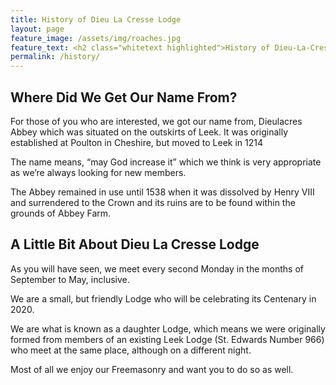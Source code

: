 ```yaml
---
title: History of Dieu La Cresse Lodge
layout: page
feature_image: /assets/img/roaches.jpg
feature_text: <h2 class="whitetext highlighted">History of Dieu-La-Cresse Lodge No. 4169</h2>
permalink: /history/
---
```


## Where Did We Get Our Name From?

For those of you who are interested, we got our name from, Dieulacres Abbey which was situated on the outskirts of Leek. It was originally established at Poulton in Cheshire, but moved to Leek in 1214

The name means, “may God increase it” which we think is very appropriate as we’re always looking for new members.

The Abbey remained in use until 1538 when it was dissolved by Henry VIII and surrendered to the Crown and its ruins are to be found within the grounds of Abbey Farm.

## A Little Bit About Dieu La Cresse Lodge

As you will have seen, we meet every second Monday in the months of September to May, inclusive.

We are a small, but friendly Lodge who will be celebrating its Centenary in 2020.

We are what is known as a daughter Lodge, which means we were originally formed from members of an existing Leek Lodge (St. Edwards Number 966) who meet at the same place, although on a different night.

Most of all we enjoy our Freemasonry and want you to do so as well.